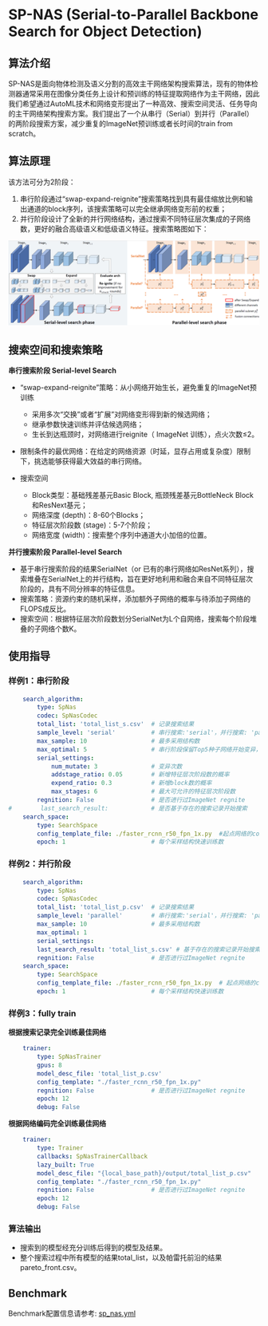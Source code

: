 # SP-NAS (Serial-to-Parallel Backbone Search for Object Detection)

## 算法介绍

SP-NAS是面向物体检测及语义分割的高效主干网络架构搜索算法，现有的物体检测器通常采用在图像分类任务上设计和预训练的特征提取网络作为主干网络，因此我们希望通过AutoML技术和网络变形提出了一种高效、搜索空间灵活、任务导向的主干网络架构搜索方案。我们提出了一个从串行（Serial）到并行（Parallel）的两阶段搜索方案，减少重复的ImageNet预训练或者长时间的train from scratch。

## 算法原理

该方法可分为2阶段：

1. 串行阶段通过“swap-expand-reignite”搜索策略找到具有最佳缩放比例和输出通道的block序列，该搜索策略可以完全继承网络变形前的权重；
2. 并行阶段设计了全新的并行网络结构，通过搜索不同特征层次集成的子网络数，更好的融合高级语义和低级语义特征。搜索策略图如下：

![sp-nas](../../images/sp_nas.png)

## 搜索空间和搜索策略

**串行搜索阶段 Serial-level Search**

- “swap-expand-reignite”策略：从小网络开始生长，避免重复的ImageNet预训练
  - 采用多次“交换”或者“扩展”对网络变形得到新的候选网络；
  - 继承参数快速训练并评估候选网络；
  - 生长到达瓶颈时，对网络进行reignite（ ImageNet 训练），点火次数≤2。

- 限制条件的最优网络：在给定的网络资源（时延，显存占用或复杂度）限制下，挑选能够获得最大效益的串行网络。
- 搜索空间
  - Block类型：基础残差基元Basic Block, 瓶颈残差基元BottleNeck Block和ResNext基元；
  - 网络深度 (depth)：8-60个Blocks；
  - 特征层次阶段数 (stage)：5-7个阶段；
  - 网络宽度 (width)：搜索整个序列中通道大小加倍的位置。

**并行搜索阶段 Parallel-level Search**

- 基于串行搜索阶段的结果SerialNet（or 已有的串行网络如ResNet系列），搜索堆叠在SerialNet上的并行结构，旨在更好地利用和融合来自不同特征层次阶段的，具有不同分辨率的特征信息。
- 搜索策略：资源约束的随机采样，添加额外子网络的概率与待添加子网络的FLOPS成反比。
- 搜索空间：根据特征层次阶段数划分SerialNet为L个自网络，搜索每个阶段堆叠的子网络个数K。

## 使用指导

### 样例1：串行阶段

```yaml
    search_algorithm:
        type: SpNas
        codec: SpNasCodec
        total_list: 'total_list_s.csv'  # 记录搜索结果
        sample_level: 'serial'          # 串行搜索:'serial'，并行搜索: 'parallel'
        max_sample: 10                  # 最多采用结构数
        max_optimal: 5                  # 串行阶段保留Top5种子网络开始变异，并行阶段设为1
        serial_settings:
            num_mutate: 3               # 变异次数
            addstage_ratio: 0.05        # 新增特征层次阶段数的概率
            expend_ratio: 0.3           # 新增block数的概率
            max_stages: 6               # 最大可允许的特征层次阶段数
        regnition: False                # 是否进行过ImageNet regnite
#        last_search_result:            # 是否基于存在的搜索记录开始搜索
    search_space:
        type: SearchSpace
        config_template_file: ./faster_rcnn_r50_fpn_1x.py  #起点网络的config
        epoch: 1                        # 每个采样结构快速训练数
```

### 样例2：并行阶段

```yaml
    search_algorithm:
        type: SpNas
        codec: SpNasCodec
        total_list: 'total_list_p.csv'  # 记录搜索结果
        sample_level: 'parallel'        # 串行搜索:'serial'，并行搜索: 'parallel'
        max_sample: 10                  # 最多采用结构数
        max_optimal: 1
        serial_settings:
        last_search_result: 'total_list_s.csv' # 基于存在的搜索记录开始搜索
        regnition: False                # 是否进行过ImageNet regnite
    search_space:
        type: SearchSpace
        config_template_file: ./faster_rcnn_r50_fpn_1x.py  # 起点网络的config
        epoch: 1                        # 每个采样结构快速训练数
```

### 样例3：fully train

**根据搜索记录完全训练最佳网络**

```yaml
    trainer:
        type: SpNasTrainer
        gpus: 8
        model_desc_file: 'total_list_p.csv'
        config_template: "./faster_rcnn_r50_fpn_1x.py"
        regnition: False                # 是否进行过ImageNet regnite
        epoch: 12
        debug: False
```

**根据网络编码完全训练最佳网络**

```yaml
    trainer:
        type: Trainer
        callbacks: SpNasTrainerCallback
        lazy_built: True
        model_desc_file: "{local_base_path}/output/total_list_p.csv"
        config_template: "./faster_rcnn_r50_fpn_1x.py"
        regnition: False                # 是否进行过ImageNet regnite
        epoch: 12
        debug: False
```

### 算法输出

- 搜索到的模型经充分训练后得到的模型及结果。
- 整个搜索过程中所有模型的结果total_list，以及帕雷托前沿的结果pareto_front.csv。

## Benchmark

Benchmark配置信息请参考: [sp_nas.yml](https://github.com/huawei-noah/vega/tree/master/examples/nas/sp_nas.yml)
